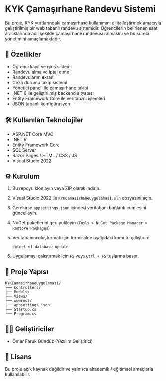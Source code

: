 
# KYK Çamaşırhane Randevu Sistemi

Bu proje, KYK yurtlarındaki çamaşırhane kullanımını dijitalleştirmek amacıyla geliştirilmiş bir web tabanlı randevu sistemidir. Öğrencilerin belirlenen saat aralıklarında adil şekilde çamaşırhane randevusu almasını ve bu süreci yönetimini amaçlamaktadır.

## 🚀 Özellikler

- Öğrenci kayıt ve giriş sistemi
- Randevu alma ve iptal etme
- Randevularım ekranı
- Ceza durumu takip sistemi
- Yönetici paneli ile çamaşırhane takibi
- .NET 6 ile geliştirilmiş backend altyapısı
- Entity Framework Core ile veritabanı işlemleri
- JSON tabanlı konfigürasyon

## 🛠️ Kullanılan Teknolojiler

- ASP.NET Core MVC
- .NET 6
- Entity Framework Core
- SQL Server
- Razor Pages / HTML / CSS / JS
- Visual Studio 2022

## ⚙️ Kurulum

1. Bu repoyu klonlayın veya ZIP olarak indirin.
2. Visual Studio 2022 ile `KYKCamasirhaneUygulamasi.sln` dosyasını açın.
3. Gerekirse `appsettings.json` içindeki veritabanı bağlantı cümlesini güncelleyin.
4. NuGet paketlerini geri yükleyin (`Tools > NuGet Package Manager > Restore Packages`)
5. Veritabanını oluşturmak için terminalde aşağıdaki komutu çalıştırın:

   ```bash
   dotnet ef database update
   ```

6. Uygulamayı çalıştırmak için `F5` veya `Ctrl + F5` tuşlarına basın.

## 📁 Proje Yapısı

```
KYKCamasirhaneUygulamasi/
├── Controllers/
├── Models/
├── Views/
├── wwwroot/
├── appsettings.json
├── Startup.cs
└── Program.cs
```

## 👨‍💻 Geliştiriciler

- Ömer Faruk Gündüz (Yazılım Geliştirici)


## 📜 Lisans

Bu proje açık kaynak değildir ve yalnızca akademik / eğitimsel amaçlarla kullanılabilir.

